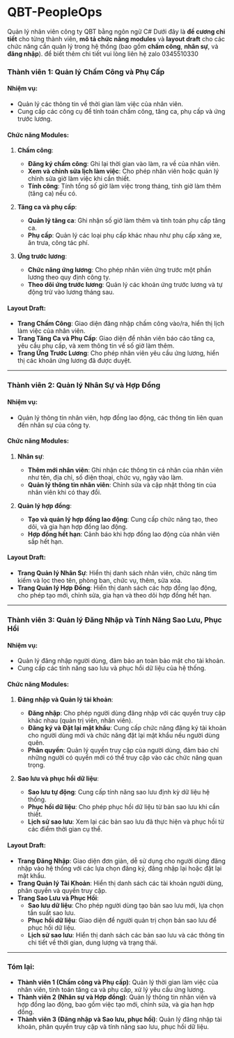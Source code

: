 # QBT-PeopleOps
Quản lý nhân viên công ty QBT bằng ngôn ngữ C#
Dưới đây là **đề cương chi tiết** cho từng thành viên, **mô tả chức năng modules** và **layout draft** cho các chức năng cần quản lý trong hệ thống (bao gồm **chấm công**, **nhân sự**, và **đăng nhập**).
để biết thêm chi tiết vui lòng liên hệ zalo 0345510330

### **Thành viên 1: Quản lý Chấm Công và Phụ Cấp**
#### **Nhiệm vụ:**
- Quản lý các thông tin về thời gian làm việc của nhân viên.
- Cung cấp các công cụ để tính toán chấm công, tăng ca, phụ cấp và ứng trước lương.
  
#### **Chức năng Modules**:
1. **Chấm công**:
   - **Đăng ký chấm công**: Ghi lại thời gian vào làm, ra về của nhân viên.
   - **Xem và chỉnh sửa lịch làm việc**: Cho phép nhân viên hoặc quản lý chỉnh sửa giờ làm việc khi cần thiết.
   - **Tính công**: Tính tổng số giờ làm việc trong tháng, tính giờ làm thêm (tăng ca) nếu có.

2. **Tăng ca và phụ cấp**:
   - **Quản lý tăng ca**: Ghi nhận số giờ làm thêm và tính toán phụ cấp tăng ca.
   - **Phụ cấp**: Quản lý các loại phụ cấp khác nhau như phụ cấp xăng xe, ăn trưa, công tác phí.

3. **Ứng trước lương**:
   - **Chức năng ứng lương**: Cho phép nhân viên ứng trước một phần lương theo quy định công ty.
   - **Theo dõi ứng trước lương**: Quản lý các khoản ứng trước lương và tự động trừ vào lương tháng sau.

#### **Layout Draft**:
- **Trang Chấm Công**: Giao diện đăng nhập chấm công vào/ra, hiển thị lịch làm việc của nhân viên.
- **Trang Tăng Ca và Phụ Cấp**: Giao diện để nhân viên báo cáo tăng ca, yêu cầu phụ cấp, và xem thông tin về số giờ làm thêm.
- **Trang Ứng Trước Lương**: Cho phép nhân viên yêu cầu ứng lương, hiển thị các khoản ứng lương đã được duyệt.

---

### **Thành viên 2: Quản lý Nhân Sự và Hợp Đồng**
#### **Nhiệm vụ:**
- Quản lý thông tin nhân viên, hợp đồng lao động, các thông tin liên quan đến nhân sự của công ty.

#### **Chức năng Modules**:
1. **Nhân sự**:
   - **Thêm mới nhân viên**: Ghi nhận các thông tin cá nhân của nhân viên như tên, địa chỉ, số điện thoại, chức vụ, ngày vào làm.
   - **Quản lý thông tin nhân viên**: Chỉnh sửa và cập nhật thông tin của nhân viên khi có thay đổi.

2. **Quản lý hợp đồng**:
   - **Tạo và quản lý hợp đồng lao động**: Cung cấp chức năng tạo, theo dõi, và gia hạn hợp đồng lao động.
   - **Hợp đồng hết hạn**: Cảnh báo khi hợp đồng lao động của nhân viên sắp hết hạn.

#### **Layout Draft**:
- **Trang Quản lý Nhân Sự**: Hiển thị danh sách nhân viên, chức năng tìm kiếm và lọc theo tên, phòng ban, chức vụ, thêm, sửa xóa.
- **Trang Quản lý Hợp Đồng**: Hiển thị danh sách các hợp đồng lao động, cho phép tạo mới, chỉnh sửa, gia hạn và theo dõi hợp đồng hết hạn.

---

### **Thành viên 3: Quản lý Đăng Nhập và Tính Năng Sao Lưu, Phục Hồi**
#### **Nhiệm vụ:**
- Quản lý đăng nhập người dùng, đảm bảo an toàn bảo mật cho tài khoản.
- Cung cấp các tính năng sao lưu và phục hồi dữ liệu của hệ thống.

#### **Chức năng Modules**:
1. **Đăng nhập và Quản lý tài khoản**:
   - **Đăng nhập**: Cho phép người dùng đăng nhập với các quyền truy cập khác nhau (quản trị viên, nhân viên).
   - **Đăng ký và Đặt lại mật khẩu**: Cung cấp chức năng đăng ký tài khoản cho người dùng mới và chức năng đặt lại mật khẩu nếu người dùng quên.
   - **Phân quyền**: Quản lý quyền truy cập của người dùng, đảm bảo chỉ những người có quyền mới có thể truy cập vào các chức năng quan trọng.

2. **Sao lưu và phục hồi dữ liệu**:
   - **Sao lưu tự động**: Cung cấp tính năng sao lưu định kỳ dữ liệu hệ thống.
   - **Phục hồi dữ liệu**: Cho phép phục hồi dữ liệu từ bản sao lưu khi cần thiết.
   - **Lịch sử sao lưu**: Xem lại các bản sao lưu đã thực hiện và phục hồi từ các điểm thời gian cụ thể.

#### **Layout Draft**:
- **Trang Đăng Nhập**: Giao diện đơn giản, dễ sử dụng cho người dùng đăng nhập vào hệ thống với các lựa chọn đăng ký, đăng nhập lại hoặc đặt lại mật khẩu.
- **Trang Quản lý Tài Khoản**: Hiển thị danh sách các tài khoản người dùng, phân quyền và quyền truy cập.
- **Trang Sao Lưu và Phục Hồi**:
   - **Sao lưu dữ liệu**: Cho phép người dùng tạo bản sao lưu mới, lựa chọn tần suất sao lưu.
   - **Phục hồi dữ liệu**: Giao diện để người quản trị chọn bản sao lưu để phục hồi dữ liệu.
   - **Lịch sử sao lưu**: Hiển thị danh sách các bản sao lưu và các thông tin chi tiết về thời gian, dung lượng và trạng thái.

---

### **Tóm lại**:

- **Thành viên 1 (Chấm công và Phụ cấp)**: Quản lý thời gian làm việc của nhân viên, tính toán tăng ca và phụ cấp, xử lý yêu cầu ứng lương.
- **Thành viên 2 (Nhân sự và Hợp đồng)**: Quản lý thông tin nhân viên và hợp đồng lao động, bao gồm việc tạo mới, chỉnh sửa, và gia hạn hợp đồng.
- **Thành viên 3 (Đăng nhập và Sao lưu, phục hồi)**: Quản lý đăng nhập tài khoản, phân quyền truy cập và tính năng sao lưu, phục hồi dữ liệu.
